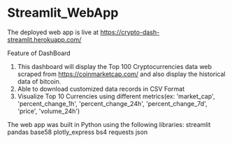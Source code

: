 # Streamlit_WebApp
The deployed web app is live at https://crypto-dash-streamlit.herokuapp.com/

Feature of DashBoard
1. This dashboard will display the Top 100 Cryptocurrencies data web scraped from https://coinmarketcap.com/ and also display the historical data of bitcoin.
2. Able to download customized data records in CSV Format
3. Visualize Top 10 Currencies using different metrics(ex: 'market_cap', 'percent_change_1h', 'percent_change_24h', 'percent_change_7d', 'price', 'volume_24h') 

The web app was built in Python using the following libraries:
streamlit 
pandas
base58
plotly_express 
bs4
requests
json
